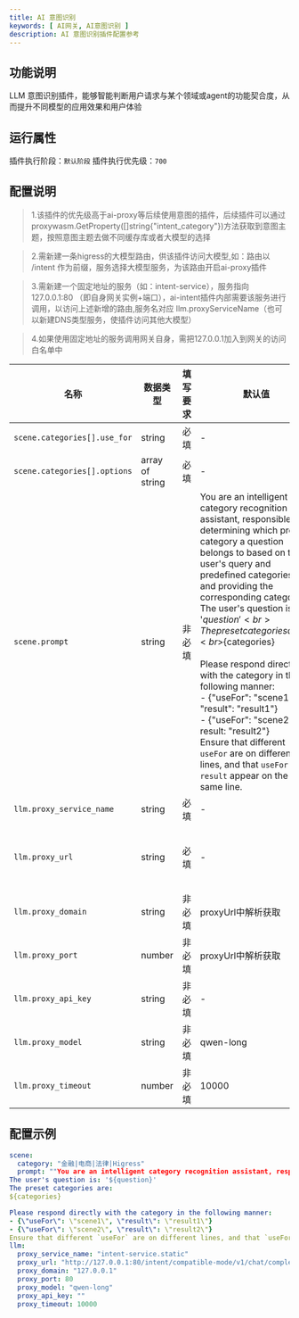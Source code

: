 ```yaml
---
title: AI 意图识别
keywords: [ AI网关, AI意图识别 ]
description: AI 意图识别插件配置参考
---
```


## 功能说明

LLM 意图识别插件，能够智能判断用户请求与某个领域或agent的功能契合度，从而提升不同模型的应用效果和用户体验

## 运行属性

插件执行阶段：`默认阶段`
插件执行优先级：`700`

## 配置说明
> 1.该插件的优先级高于ai-proxy等后续使用意图的插件，后续插件可以通过proxywasm.GetProperty([]string{"intent_category"})方法获取到意图主题，按照意图主题去做不同缓存库或者大模型的选择

> 2.需新建一条higress的大模型路由，供该插件访问大模型,如：路由以 /intent 作为前缀，服务选择大模型服务，为该路由开启ai-proxy插件

> 3.需新建一个固定地址的服务（如：intent-service），服务指向127.0.0.1:80 （即自身网关实例+端口），ai-intent插件内部需要该服务进行调用，以访问上述新增的路由,服务名对应 llm.proxyServiceName（也可以新建DNS类型服务，使插件访问其他大模型）

> 4.如果使用固定地址的服务调用网关自身，需把127.0.0.1加入到网关的访问白名单中

| 名称           |   数据类型        | 填写要求 | 默认值 | 描述                                                         |
| -------------- | --------------- | -------- | ------ | ------------------------------------------------------------ |
| `scene.categories[].use_for`         | string          | 必填     | -      |  |
| `scene.categories[].options`         | array of string          | 必填     | -      | |
| `scene.prompt`         | string          | 非必填     | You are an intelligent category recognition assistant, responsible for determining which preset category a question belongs to based on the user's query and predefined categories, and providing the corresponding category. <br>The user's question is: '${question}'<br>The preset categories are: <br>${categories}<br><br>Please respond directly with the category in the following manner:<br>- {"useFor": "scene1", "result": "result1"}<br>- {"useFor": "scene2", result: "result2"}<br>Ensure that different `useFor` are on different lines, and that `useFor` and `result` appear on the same line.    | llm请求prompt模板 |
| `llm.proxy_service_name`         | string          | 必填     | -      | 新建的higress服务，指向大模型 (取higress中的 FQDN 值)|
| `llm.proxy_url`         | string          | 必填     | -      | 大模型路由请求地址全路径，可以是网关自身的地址，也可以是其他大模型的地址（openai协议），例如：http://127.0.0.1:80/intent/compatible-mode/v1/chat/completions |
| `llm.proxy_domain`         | string          | 非必填     |   proxyUrl中解析获取    | 大模型服务的domain|
| `llm.proxy_port`         | number          | 非必填     | proxyUrl中解析获取     | 大模型服务端口号 |
| `llm.proxy_api_key`         | string          | 非必填     | -     | 当使用外部大模型服务时需配置 对应大模型的 API_KEY |
| `llm.proxy_model`         | string          | 非必填     | qwen-long      | 大模型类型 |
| `llm.proxy_timeout`         | number          | 非必填     | 10000      | 调用大模型超时时间，单位ms，默认：10000ms |

## 配置示例

```yaml
scene:
  category: "金融|电商|法律|Higress"
  prompt: ""You are an intelligent category recognition assistant, responsible for determining which preset category a question belongs to based on the user's query and predefined categories, and providing the corresponding category. 
The user's question is: '${question}'
The preset categories are: 
${categories}

Please respond directly with the category in the following manner:
- {\"useFor\": \"scene1\", \"result\": \"result1\"}
- {\"useFor\": \"scene2\", \"result\": \"result2\"}
Ensure that different `useFor` are on different lines, and that `useFor` and `result` appear on the same line.""
llm:
  proxy_service_name: "intent-service.static"
  proxy_url: "http://127.0.0.1:80/intent/compatible-mode/v1/chat/completions"
  proxy_domain: "127.0.0.1"
  proxy_port: 80
  proxy_model: "qwen-long"
  proxy_api_key: ""
  proxy_timeout: 10000
```
